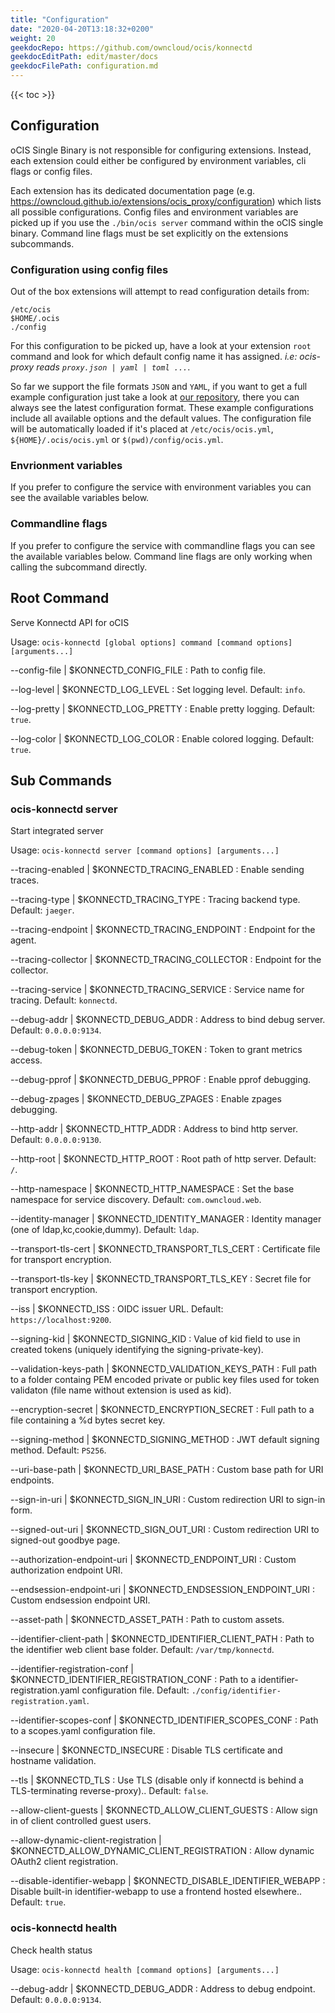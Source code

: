 ```yaml
---
title: "Configuration"
date: "2020-04-20T13:18:32+0200"
weight: 20
geekdocRepo: https://github.com/owncloud/ocis/konnectd
geekdocEditPath: edit/master/docs
geekdocFilePath: configuration.md
---
```


{{< toc >}}

## Configuration

oCIS Single Binary is not responsible for configuring extensions. Instead, each extension could either be configured by environment variables, cli flags or config files.

Each extension has its dedicated documentation page (e.g. https://owncloud.github.io/extensions/ocis_proxy/configuration) which lists all possible configurations. Config files and environment variables are picked up if you use the `./bin/ocis server` command within the oCIS single binary. Command line flags must be set explicitly on the extensions subcommands.

### Configuration using config files

Out of the box extensions will attempt to read configuration details from:

```console
/etc/ocis
$HOME/.ocis
./config
```

For this configuration to be picked up, have a look at your extension `root` command and look for which default config name it has assigned. *i.e: ocis-proxy reads `proxy.json | yaml | toml ...`*.

So far we support the file formats `JSON` and `YAML`, if you want to get a full example configuration just take a look at [our repository](https://github.com/owncloud/ocis/tree/master/config), there you can always see the latest configuration format. These example configurations include all available options and the default values. The configuration file will be automatically loaded if it's placed at `/etc/ocis/ocis.yml`, `${HOME}/.ocis/ocis.yml` or `$(pwd)/config/ocis.yml`.

### Envrionment variables

If you prefer to configure the service with environment variables you can see the available variables below.

### Commandline flags

If you prefer to configure the service with commandline flags you can see the available variables below. Command line flags are only working when calling the subcommand directly.

## Root Command

Serve Konnectd API for oCIS

Usage: `ocis-konnectd [global options] command [command options] [arguments...]`

--config-file | $KONNECTD_CONFIG_FILE
: Path to config file.

--log-level | $KONNECTD_LOG_LEVEL
: Set logging level. Default: `info`.

--log-pretty | $KONNECTD_LOG_PRETTY
: Enable pretty logging. Default: `true`.

--log-color | $KONNECTD_LOG_COLOR
: Enable colored logging. Default: `true`.

## Sub Commands

### ocis-konnectd server

Start integrated server

Usage: `ocis-konnectd server [command options] [arguments...]`

--tracing-enabled | $KONNECTD_TRACING_ENABLED
: Enable sending traces.

--tracing-type | $KONNECTD_TRACING_TYPE
: Tracing backend type. Default: `jaeger`.

--tracing-endpoint | $KONNECTD_TRACING_ENDPOINT
: Endpoint for the agent.

--tracing-collector | $KONNECTD_TRACING_COLLECTOR
: Endpoint for the collector.

--tracing-service | $KONNECTD_TRACING_SERVICE
: Service name for tracing. Default: `konnectd`.

--debug-addr | $KONNECTD_DEBUG_ADDR
: Address to bind debug server. Default: `0.0.0.0:9134`.

--debug-token | $KONNECTD_DEBUG_TOKEN
: Token to grant metrics access.

--debug-pprof | $KONNECTD_DEBUG_PPROF
: Enable pprof debugging.

--debug-zpages | $KONNECTD_DEBUG_ZPAGES
: Enable zpages debugging.

--http-addr | $KONNECTD_HTTP_ADDR
: Address to bind http server. Default: `0.0.0.0:9130`.

--http-root | $KONNECTD_HTTP_ROOT
: Root path of http server. Default: `/`.

--http-namespace | $KONNECTD_HTTP_NAMESPACE
: Set the base namespace for service discovery. Default: `com.owncloud.web`.

--identity-manager | $KONNECTD_IDENTITY_MANAGER
: Identity manager (one of ldap,kc,cookie,dummy). Default: `ldap`.

--transport-tls-cert | $KONNECTD_TRANSPORT_TLS_CERT
: Certificate file for transport encryption.

--transport-tls-key | $KONNECTD_TRANSPORT_TLS_KEY
: Secret file for transport encryption.

--iss | $KONNECTD_ISS
: OIDC issuer URL. Default: `https://localhost:9200`.

--signing-kid | $KONNECTD_SIGNING_KID
: Value of kid field to use in created tokens (uniquely identifying the signing-private-key).

--validation-keys-path | $KONNECTD_VALIDATION_KEYS_PATH
: Full path to a folder containg PEM encoded private or public key files used for token validaton (file name without extension is used as kid).

--encryption-secret | $KONNECTD_ENCRYPTION_SECRET
: Full path to a file containing a %d bytes secret key.

--signing-method | $KONNECTD_SIGNING_METHOD
: JWT default signing method. Default: `PS256`.

--uri-base-path | $KONNECTD_URI_BASE_PATH
: Custom base path for URI endpoints.

--sign-in-uri | $KONNECTD_SIGN_IN_URI
: Custom redirection URI to sign-in form.

--signed-out-uri | $KONNECTD_SIGN_OUT_URI
: Custom redirection URI to signed-out goodbye page.

--authorization-endpoint-uri | $KONNECTD_ENDPOINT_URI
: Custom authorization endpoint URI.

--endsession-endpoint-uri | $KONNECTD_ENDSESSION_ENDPOINT_URI
: Custom endsession endpoint URI.

--asset-path | $KONNECTD_ASSET_PATH
: Path to custom assets.

--identifier-client-path | $KONNECTD_IDENTIFIER_CLIENT_PATH
: Path to the identifier web client base folder. Default: `/var/tmp/konnectd`.

--identifier-registration-conf | $KONNECTD_IDENTIFIER_REGISTRATION_CONF
: Path to a identifier-registration.yaml configuration file. Default: `./config/identifier-registration.yaml`.

--identifier-scopes-conf | $KONNECTD_IDENTIFIER_SCOPES_CONF
: Path to a scopes.yaml configuration file.

--insecure | $KONNECTD_INSECURE
: Disable TLS certificate and hostname validation.

--tls | $KONNECTD_TLS
: Use TLS (disable only if konnectd is behind a TLS-terminating reverse-proxy).. Default: `false`.

--allow-client-guests | $KONNECTD_ALLOW_CLIENT_GUESTS
: Allow sign in of client controlled guest users.

--allow-dynamic-client-registration | $KONNECTD_ALLOW_DYNAMIC_CLIENT_REGISTRATION
: Allow dynamic OAuth2 client registration.

--disable-identifier-webapp | $KONNECTD_DISABLE_IDENTIFIER_WEBAPP
: Disable built-in identifier-webapp to use a frontend hosted elsewhere.. Default: `true`.

### ocis-konnectd health

Check health status

Usage: `ocis-konnectd health [command options] [arguments...]`

--debug-addr | $KONNECTD_DEBUG_ADDR
: Address to debug endpoint. Default: `0.0.0.0:9134`.

